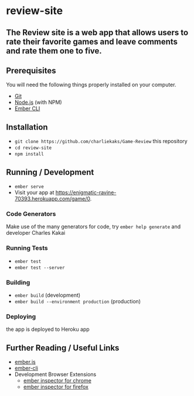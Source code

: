 # review-site

## The Review site is a web app that allows users to rate their favorite games and leave comments and rate them one to five.

## Prerequisites

You will need the following things properly installed on your computer.

* [Git](https://git-scm.com/)
* [Node.js](https://nodejs.org/) (with NPM)
* [Ember CLI](https://ember-cli.com/)


## Installation

* `git clone https://github.com/charliekaks/Game-Review` this repository
* `cd review-site`
* `npm install`

## Running / Development

* `ember serve`
* Visit your app at https://enigmatic-ravine-70393.herokuapp.com/game/0.

### Code Generators

Make use of the many generators for code, try `ember help generate` and developer Charles Kakai

### Running Tests

* `ember test`
* `ember test --server`

### Building

* `ember build` (development)
* `ember build --environment production` (production)

### Deploying

the app is deployed to Heroku app

## Further Reading / Useful Links

* [ember.js](http://emberjs.com/)
* [ember-cli](https://ember-cli.com/)
* Development Browser Extensions
  * [ember inspector for chrome](https://chrome.google.com/webstore/detail/ember-inspector/bmdblncegkenkacieihfhpjfppoconhi)
  * [ember inspector for firefox](https://addons.mozilla.org/en-US/firefox/addon/ember-inspector/)
